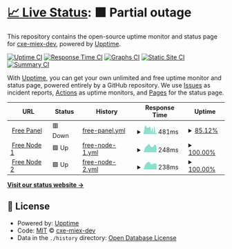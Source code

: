 # [📈 Live Status](https://cxe-miex-dev.github.io/uptimes): <!--live status--> **🟧 Partial outage**

This repository contains the open-source uptime monitor and status page for [cxe-miex-dev](https://cxe-miex-dev.github.io/uptimes), powered by [Upptime](https://github.com/upptime/upptime).

[![Uptime CI](https://github.com/cxe-miex-dev/uptimes/workflows/Uptime%20CI/badge.svg)](https://github.com/cxe-miex-dev/uptimes/actions?query=workflow%3A%22Uptime+CI%22)
[![Response Time CI](https://github.com/cxe-miex-dev/uptimes/workflows/Response%20Time%20CI/badge.svg)](https://github.com/cxe-miex-dev/uptimes/actions?query=workflow%3A%22Response+Time+CI%22)
[![Graphs CI](https://github.com/cxe-miex-dev/uptimes/workflows/Graphs%20CI/badge.svg)](https://github.com/cxe-miex-dev/uptimes/actions?query=workflow%3A%22Graphs+CI%22)
[![Static Site CI](https://github.com/cxe-miex-dev/uptimes/workflows/Static%20Site%20CI/badge.svg)](https://github.com/cxe-miex-dev/uptimes/actions?query=workflow%3A%22Static+Site+CI%22)
[![Summary CI](https://github.com/cxe-miex-dev/uptimes/workflows/Summary%20CI/badge.svg)](https://github.com/cxe-miex-dev/uptimes/actions?query=workflow%3A%22Summary+CI%22)

With [Upptime](https://upptime.js.org), you can get your own unlimited and free uptime monitor and status page, powered entirely by a GitHub repository. We use [Issues](https://github.com/cxe-miex-dev/uptimes/issues) as incident reports, [Actions](https://github.com/cxe-miex-dev/uptimes/actions) as uptime monitors, and [Pages](https://cxe-miex-dev.github.io/uptimes) for the status page.

<!--start: status pages-->
<!-- This summary is generated by Upptime (https://github.com/upptime/upptime) -->
<!-- Do not edit this manually, your changes will be overwritten -->
<!-- prettier-ignore -->
| URL | Status | History | Response Time | Uptime |
| --- | ------ | ------- | ------------- | ------ |
| <img alt="" src="https://icons.duckduckgo.com/ip3/dev-free.miexcloud.studio.ico" height="13"> [Free Panel](https://dev-free.miexcloud.studio/) | 🟥 Down | [free-panel.yml](https://github.com/cxe-miex-dev/uptimes/commits/HEAD/history/free-panel.yml) | <details><summary><img alt="Response time graph" src="./graphs/free-panel/response-time-week.png" height="20"> 481ms</summary><br><a href="https://uptime.scoodev.my.id/history/free-panel"><img alt="Response time 633" src="https://img.shields.io/endpoint?url=https%3A%2F%2Fraw.githubusercontent.com%2Fcxe-miex-dev%2Fuptimes%2FHEAD%2Fapi%2Ffree-panel%2Fresponse-time.json"></a><br><a href="https://uptime.scoodev.my.id/history/free-panel"><img alt="24-hour response time 364" src="https://img.shields.io/endpoint?url=https%3A%2F%2Fraw.githubusercontent.com%2Fcxe-miex-dev%2Fuptimes%2FHEAD%2Fapi%2Ffree-panel%2Fresponse-time-day.json"></a><br><a href="https://uptime.scoodev.my.id/history/free-panel"><img alt="7-day response time 481" src="https://img.shields.io/endpoint?url=https%3A%2F%2Fraw.githubusercontent.com%2Fcxe-miex-dev%2Fuptimes%2FHEAD%2Fapi%2Ffree-panel%2Fresponse-time-week.json"></a><br><a href="https://uptime.scoodev.my.id/history/free-panel"><img alt="30-day response time 633" src="https://img.shields.io/endpoint?url=https%3A%2F%2Fraw.githubusercontent.com%2Fcxe-miex-dev%2Fuptimes%2FHEAD%2Fapi%2Ffree-panel%2Fresponse-time-month.json"></a><br><a href="https://uptime.scoodev.my.id/history/free-panel"><img alt="1-year response time 633" src="https://img.shields.io/endpoint?url=https%3A%2F%2Fraw.githubusercontent.com%2Fcxe-miex-dev%2Fuptimes%2FHEAD%2Fapi%2Ffree-panel%2Fresponse-time-year.json"></a></details> | <details><summary><a href="https://uptime.scoodev.my.id/history/free-panel">85.12%</a></summary><a href="https://uptime.scoodev.my.id/history/free-panel"><img alt="All-time uptime 93.97%" src="https://img.shields.io/endpoint?url=https%3A%2F%2Fraw.githubusercontent.com%2Fcxe-miex-dev%2Fuptimes%2FHEAD%2Fapi%2Ffree-panel%2Fuptime.json"></a><br><a href="https://uptime.scoodev.my.id/history/free-panel"><img alt="24-hour uptime 22.16%" src="https://img.shields.io/endpoint?url=https%3A%2F%2Fraw.githubusercontent.com%2Fcxe-miex-dev%2Fuptimes%2FHEAD%2Fapi%2Ffree-panel%2Fuptime-day.json"></a><br><a href="https://uptime.scoodev.my.id/history/free-panel"><img alt="7-day uptime 85.12%" src="https://img.shields.io/endpoint?url=https%3A%2F%2Fraw.githubusercontent.com%2Fcxe-miex-dev%2Fuptimes%2FHEAD%2Fapi%2Ffree-panel%2Fuptime-week.json"></a><br><a href="https://uptime.scoodev.my.id/history/free-panel"><img alt="30-day uptime 93.97%" src="https://img.shields.io/endpoint?url=https%3A%2F%2Fraw.githubusercontent.com%2Fcxe-miex-dev%2Fuptimes%2FHEAD%2Fapi%2Ffree-panel%2Fuptime-month.json"></a><br><a href="https://uptime.scoodev.my.id/history/free-panel"><img alt="1-year uptime 93.97%" src="https://img.shields.io/endpoint?url=https%3A%2F%2Fraw.githubusercontent.com%2Fcxe-miex-dev%2Fuptimes%2FHEAD%2Fapi%2Ffree-panel%2Fuptime-year.json"></a></details>
| <img alt="" src="https://icons.duckduckgo.com/ip3/null.ico" height="13"> [Free Node 1](node1.miexcloud.studio) | 🟩 Up | [free-node-1.yml](https://github.com/cxe-miex-dev/uptimes/commits/HEAD/history/free-node-1.yml) | <details><summary><img alt="Response time graph" src="./graphs/free-node-1/response-time-week.png" height="20"> 248ms</summary><br><a href="https://uptime.scoodev.my.id/history/free-node-1"><img alt="Response time 265" src="https://img.shields.io/endpoint?url=https%3A%2F%2Fraw.githubusercontent.com%2Fcxe-miex-dev%2Fuptimes%2FHEAD%2Fapi%2Ffree-node-1%2Fresponse-time.json"></a><br><a href="https://uptime.scoodev.my.id/history/free-node-1"><img alt="24-hour response time 227" src="https://img.shields.io/endpoint?url=https%3A%2F%2Fraw.githubusercontent.com%2Fcxe-miex-dev%2Fuptimes%2FHEAD%2Fapi%2Ffree-node-1%2Fresponse-time-day.json"></a><br><a href="https://uptime.scoodev.my.id/history/free-node-1"><img alt="7-day response time 248" src="https://img.shields.io/endpoint?url=https%3A%2F%2Fraw.githubusercontent.com%2Fcxe-miex-dev%2Fuptimes%2FHEAD%2Fapi%2Ffree-node-1%2Fresponse-time-week.json"></a><br><a href="https://uptime.scoodev.my.id/history/free-node-1"><img alt="30-day response time 265" src="https://img.shields.io/endpoint?url=https%3A%2F%2Fraw.githubusercontent.com%2Fcxe-miex-dev%2Fuptimes%2FHEAD%2Fapi%2Ffree-node-1%2Fresponse-time-month.json"></a><br><a href="https://uptime.scoodev.my.id/history/free-node-1"><img alt="1-year response time 265" src="https://img.shields.io/endpoint?url=https%3A%2F%2Fraw.githubusercontent.com%2Fcxe-miex-dev%2Fuptimes%2FHEAD%2Fapi%2Ffree-node-1%2Fresponse-time-year.json"></a></details> | <details><summary><a href="https://uptime.scoodev.my.id/history/free-node-1">100.00%</a></summary><a href="https://uptime.scoodev.my.id/history/free-node-1"><img alt="All-time uptime 100.00%" src="https://img.shields.io/endpoint?url=https%3A%2F%2Fraw.githubusercontent.com%2Fcxe-miex-dev%2Fuptimes%2FHEAD%2Fapi%2Ffree-node-1%2Fuptime.json"></a><br><a href="https://uptime.scoodev.my.id/history/free-node-1"><img alt="24-hour uptime 100.00%" src="https://img.shields.io/endpoint?url=https%3A%2F%2Fraw.githubusercontent.com%2Fcxe-miex-dev%2Fuptimes%2FHEAD%2Fapi%2Ffree-node-1%2Fuptime-day.json"></a><br><a href="https://uptime.scoodev.my.id/history/free-node-1"><img alt="7-day uptime 100.00%" src="https://img.shields.io/endpoint?url=https%3A%2F%2Fraw.githubusercontent.com%2Fcxe-miex-dev%2Fuptimes%2FHEAD%2Fapi%2Ffree-node-1%2Fuptime-week.json"></a><br><a href="https://uptime.scoodev.my.id/history/free-node-1"><img alt="30-day uptime 100.00%" src="https://img.shields.io/endpoint?url=https%3A%2F%2Fraw.githubusercontent.com%2Fcxe-miex-dev%2Fuptimes%2FHEAD%2Fapi%2Ffree-node-1%2Fuptime-month.json"></a><br><a href="https://uptime.scoodev.my.id/history/free-node-1"><img alt="1-year uptime 100.00%" src="https://img.shields.io/endpoint?url=https%3A%2F%2Fraw.githubusercontent.com%2Fcxe-miex-dev%2Fuptimes%2FHEAD%2Fapi%2Ffree-node-1%2Fuptime-year.json"></a></details>
| <img alt="" src="https://icons.duckduckgo.com/ip3/null.ico" height="13"> [Free Node 2](node2.miexcloud.studio) | 🟩 Up | [free-node-2.yml](https://github.com/cxe-miex-dev/uptimes/commits/HEAD/history/free-node-2.yml) | <details><summary><img alt="Response time graph" src="./graphs/free-node-2/response-time-week.png" height="20"> 238ms</summary><br><a href="https://uptime.scoodev.my.id/history/free-node-2"><img alt="Response time 265" src="https://img.shields.io/endpoint?url=https%3A%2F%2Fraw.githubusercontent.com%2Fcxe-miex-dev%2Fuptimes%2FHEAD%2Fapi%2Ffree-node-2%2Fresponse-time.json"></a><br><a href="https://uptime.scoodev.my.id/history/free-node-2"><img alt="24-hour response time 220" src="https://img.shields.io/endpoint?url=https%3A%2F%2Fraw.githubusercontent.com%2Fcxe-miex-dev%2Fuptimes%2FHEAD%2Fapi%2Ffree-node-2%2Fresponse-time-day.json"></a><br><a href="https://uptime.scoodev.my.id/history/free-node-2"><img alt="7-day response time 238" src="https://img.shields.io/endpoint?url=https%3A%2F%2Fraw.githubusercontent.com%2Fcxe-miex-dev%2Fuptimes%2FHEAD%2Fapi%2Ffree-node-2%2Fresponse-time-week.json"></a><br><a href="https://uptime.scoodev.my.id/history/free-node-2"><img alt="30-day response time 265" src="https://img.shields.io/endpoint?url=https%3A%2F%2Fraw.githubusercontent.com%2Fcxe-miex-dev%2Fuptimes%2FHEAD%2Fapi%2Ffree-node-2%2Fresponse-time-month.json"></a><br><a href="https://uptime.scoodev.my.id/history/free-node-2"><img alt="1-year response time 265" src="https://img.shields.io/endpoint?url=https%3A%2F%2Fraw.githubusercontent.com%2Fcxe-miex-dev%2Fuptimes%2FHEAD%2Fapi%2Ffree-node-2%2Fresponse-time-year.json"></a></details> | <details><summary><a href="https://uptime.scoodev.my.id/history/free-node-2">100.00%</a></summary><a href="https://uptime.scoodev.my.id/history/free-node-2"><img alt="All-time uptime 100.00%" src="https://img.shields.io/endpoint?url=https%3A%2F%2Fraw.githubusercontent.com%2Fcxe-miex-dev%2Fuptimes%2FHEAD%2Fapi%2Ffree-node-2%2Fuptime.json"></a><br><a href="https://uptime.scoodev.my.id/history/free-node-2"><img alt="24-hour uptime 100.00%" src="https://img.shields.io/endpoint?url=https%3A%2F%2Fraw.githubusercontent.com%2Fcxe-miex-dev%2Fuptimes%2FHEAD%2Fapi%2Ffree-node-2%2Fuptime-day.json"></a><br><a href="https://uptime.scoodev.my.id/history/free-node-2"><img alt="7-day uptime 100.00%" src="https://img.shields.io/endpoint?url=https%3A%2F%2Fraw.githubusercontent.com%2Fcxe-miex-dev%2Fuptimes%2FHEAD%2Fapi%2Ffree-node-2%2Fuptime-week.json"></a><br><a href="https://uptime.scoodev.my.id/history/free-node-2"><img alt="30-day uptime 100.00%" src="https://img.shields.io/endpoint?url=https%3A%2F%2Fraw.githubusercontent.com%2Fcxe-miex-dev%2Fuptimes%2FHEAD%2Fapi%2Ffree-node-2%2Fuptime-month.json"></a><br><a href="https://uptime.scoodev.my.id/history/free-node-2"><img alt="1-year uptime 100.00%" src="https://img.shields.io/endpoint?url=https%3A%2F%2Fraw.githubusercontent.com%2Fcxe-miex-dev%2Fuptimes%2FHEAD%2Fapi%2Ffree-node-2%2Fuptime-year.json"></a></details>

<!--end: status pages-->

[**Visit our status website →**](https://cxe-miex-dev.github.io/uptimes)

## 📄 License

- Powered by: [Upptime](https://github.com/upptime/upptime)
- Code: [MIT](./LICENSE) © [cxe-miex-dev](https://cxe-miex-dev.github.io/uptimes)
- Data in the `./history` directory: [Open Database License](https://opendatacommons.org/licenses/odbl/1-0/)
